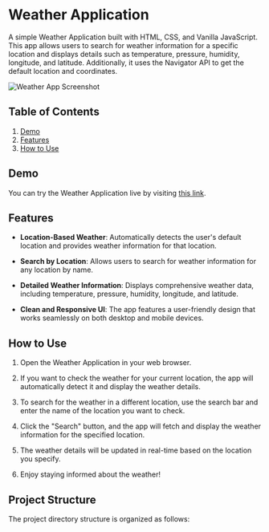 # Weather Application

A simple Weather Application built with HTML, CSS, and Vanilla JavaScript. This app allows users to search for weather information for a specific location and displays details such as temperature, pressure, humidity, longitude, and latitude. Additionally, it uses the Navigator API to get the default location and coordinates.

![Weather App Screenshot](https://res.cloudinary.com/dljgkzwfz/image/upload/v1694443247/Github%20ReadMe%20Screenshots/Screenshot_84_nbxpx7.png)

## Table of Contents

1. [Demo](#demo)
2. [Features](#features)
3. [How to Use](#how-to-use)

## Demo

You can try the Weather Application live by visiting [this link](https://your-weather-app-link.com).

## Features

- **Location-Based Weather**: Automatically detects the user's default location and provides weather information for that location.

- **Search by Location**: Allows users to search for weather information for any location by name.

- **Detailed Weather Information**: Displays comprehensive weather data, including temperature, pressure, humidity, longitude, and latitude.

- **Clean and Responsive UI**: The app features a user-friendly design that works seamlessly on both desktop and mobile devices.

## How to Use

1. Open the Weather Application in your web browser.

2. If you want to check the weather for your current location, the app will automatically detect it and display the weather details.

3. To search for the weather in a different location, use the search bar and enter the name of the location you want to check.

4. Click the "Search" button, and the app will fetch and display the weather information for the specified location.

5. The weather details will be updated in real-time based on the location you specify.

6. Enjoy staying informed about the weather!

## Project Structure

The project directory structure is organized as follows:


